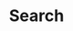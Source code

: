 ---
title: "Search" # in any language you want
layout: "search" # necessary for search
# url: "/archive"
# description: "Description for Search"
# summary: "search3"
placeholder: "搜索文章"
---